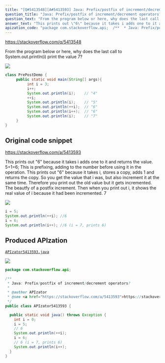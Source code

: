 ```yaml
---
title: "[Q#5413548][A#5413593] Java: Prefix/postfix of increment/decrement operators?"
question_title: "Java: Prefix/postfix of increment/decrement operators?"
question_text: "From the program below or here, why does the last call to System.out.println(i) print the value 7?"
answer_text: "This prints out \"6\" because it takes i adds one to it and returns the value. 5+1=6; This is prefixing, adding to the number before using it in the operation. This prints out \"6\" because it takes i, stores a copy, adds 1 and returns the copy. So you get the value that i was, but also increment it at the same time. Therefore you print out the old value but it gets incremented. The beautfy of a postfix increment. Then when you print out i, it shows the real value of i because it had been incremented. 7"
apization_code: "package com.stackoverflow.api;  /**  * Java: Prefix/postfix of increment/decrement operators?  *  * @author APIzator  * @see <a href=\"https://stackoverflow.com/a/5413593\">https://stackoverflow.com/a/5413593</a>  */ public class APIzator5413593 {    public static void java() throws Exception {     int i = 0;     i = 5;     // 6     System.out.println(++i);     i = 6;     // 6 (i = 7, prints 6)     System.out.println(i++);   } }"
---
```


https://stackoverflow.com/q/5413548

From the program below or here, why does the last call to System.out.println(i) print the value 7?


<div class="code-logo"><img src="/stackoverflow.png" /></div>

```java
class PrePostDemo {
     public static void main(String[] args){
          int i = 3;
          i++;
          System.out.println(i);    // "4"
          ++i;             
          System.out.println(i);    // "5"
          System.out.println(++i);  // "6"
          System.out.println(i++);  // "6"
          System.out.println(i);    // "7"
     }
}
```


## Original code snippet

https://stackoverflow.com/a/5413593

This prints out &quot;6&quot; because it takes i adds one to it and returns the value. 5+1=6; This is prefixing, adding to the number before using it in the operation.
This prints out &quot;6&quot; because it takes i, stores a copy, adds 1 and returns the copy. So you get the value that i was, but also increment it at the same time. Therefore you print out the old value but it gets incremented. The beautfy of a postfix increment.
Then when you print out i, it shows the real value of i because it had been incremented. 7

<div class="code-logo"><img src="/stackoverflow.png" /></div>

```java
i = 5;
System.out.println(++i); //6
i = 6;
System.out.println(i++); //6 (i = 7, prints 6)
```

## Produced APIzation

[`APIzator5413593.java`](https://github.com/pasqualesalza/apization-temp/raw/main/data/search/APIzator5413593.java)

<div class="code-logo"><img src="/apizator.png" /></div>

```java
package com.stackoverflow.api;

/**
 * Java: Prefix/postfix of increment/decrement operators?
 *
 * @author APIzator
 * @see <a href="https://stackoverflow.com/a/5413593">https://stackoverflow.com/a/5413593</a>
 */
public class APIzator5413593 {

  public static void java() throws Exception {
    int i = 0;
    i = 5;
    // 6
    System.out.println(++i);
    i = 6;
    // 6 (i = 7, prints 6)
    System.out.println(i++);
  }
}

```
